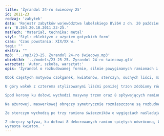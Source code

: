 ```yaml
---
title: 'Żyrandol 24-ro świecowy 25'
id: 2011-23
rodzaj: 'zabytek'
data: 'Rejestr zabytków województwa lubelskiego B\264 z dn. 20 października 2011 r.'
nr: 'B.264.20.10.2011.23-25.'
matTech: 'Materiał, technika: metal'
styl: 'Styl: eklektyzm z użyciem gotyckich form'
czas: 'Czas powstania: XIX/XX w. '
tagi: ""
ekstra: ""
mp3: '../mp3/23-25. Żyrandol 24-ro świecowy.mp3'
obiekt3d: '../models/23-25-25. Żyrandol 24-ro świecowy.glb'
warsztat: 'Autor, szkoła, warsztat:'
opis: 'Żyrandol o rozbudowanej formie, silnie powyginanych ramionach i obfitej dekoracji z przewagą elementów gotyckich. 

Obok częstych motywów czołganek, kwiatonów, sterczyn, suchych liści, maswerków występują dwie korony. 

U góry wałek z czterema stylizowanymi liśćmi poniżej trzon zdobiony również motywem suchych liści akantu opar­tych na dwóch pierścieniach, pod nimi 8-mioboczna korona z profilowaną otoką i stylizowanymi motywami roślinnymi.

Spod korony ku dołowi wychodzi masywny trzon oraz 8 spływających ramion zdobionych żabkami połączonych w po­łowie wysokości żyrandola obręczą. 

Na ażurowej, maswerkowej obręczy symetrycznie rozmieszczone są rozbudowane sterczyny z kwiatonami. 

Ze sterczyn wychodzą po trzy ramiona świeczników o wygięciach naśladujących wić roś­linną. Profitki świec w formie pąków. 

Z obręczy spływa, ku dołowi 8 dekorowanych ramion spiętych odwróconą, 8-mioboczną koroną zdobioną motywami roślinnymi. Z korony
wyrasta kwiaton. '
---
```





